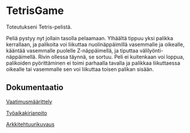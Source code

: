 # TetrisGame

Toteutukseni Tetris-pelistä. 

Peliä pystyy nyt jollain tasolla pelaamaan. Ylhäältä tippuu yksi palikka kerrallaan, ja palikoita voi liikuttaa nuolinäppäimillä vasemmalle ja oikealle, kääntää vasemmalle puolelle Z-näppäimellä, ja tiputtaa välilyönti-näppäimellä. Rivin ollessa täynnä, se sortuu. Peli ei kuitenkaan voi loppua, palikoiden pyörittäminen ei toimi parhaalla tavalla ja palikkaa liikuttaessa oikealle tai vasemmalle sen voi liikuttaa toisen palikan sisään. 


## Dokumentaatio

[Vaatimusmäärittely](https://github.com/Saukka/ot-harjoitustyo/blob/master/dokumentaatio/vaatimusmaarittely.md)

[Työaikakirjanpito](https://github.com/Saukka/ot-harjoitustyo/blob/master/dokumentaatio/työaikakirjanpito.md) 

[Arkkitehtuurikuvaus](https://github.com/Saukka/ot-harjoitustyo/blob/master/dokumentaatio/arkkitehtuuri.md)
